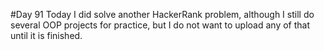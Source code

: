 #Day 91
Today I did solve another HackerRank problem, although I still do several OOP projects for practice, but I do not want to upload any of that until it is finished.